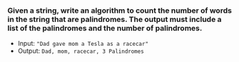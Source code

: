### Given a string, write an algorithm to count the number of words in the string that are palindromes. The output must include a list of the palindromes and the number of palindromes.

   - Input: `"Dad gave mom a Tesla as a racecar"`
   - Output: `Dad, mom, racecar, 3 Palindromes`
